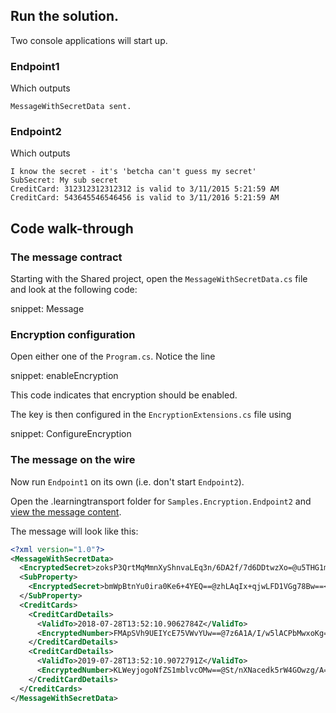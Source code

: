 
## Run the solution.

Two console applications will start up.


### Endpoint1

Which outputs

```
MessageWithSecretData sent.
```


### Endpoint2

Which outputs

```
I know the secret - it's 'betcha can't guess my secret'
SubSecret: My sub secret
CreditCard: 312312312312312 is valid to 3/11/2015 5:21:59 AM
CreditCard: 543645546546456 is valid to 3/11/2016 5:21:59 AM
```


## Code walk-through


### The message contract

Starting with the Shared project, open the `MessageWithSecretData.cs` file and look at the following code:

snippet: Message


### Encryption configuration

Open either one of the `Program.cs`. Notice the line

snippet: enableEncryption

This code indicates that encryption should be enabled.

The key is then configured in the `EncryptionExtensions.cs` file using

snippet: ConfigureEncryption


### The message on the wire

Now run `Endpoint1` on its own (i.e. don't start `Endpoint2`).

Open the .learningtransport folder for `Samples.Encryption.Endpoint2` and [view the message content](/transports/learning/viewing-messages.md).

The message will look like this:

```xml
<?xml version="1.0"?>
<MessageWithSecretData>
  <EncryptedSecret>zoksP3QrtMqMmnXyShnvaLEq3n/6DA2f/7d6DDtwzXo=@u5THG1mtftg6+QAEsRh21g==</EncryptedSecret>
  <SubProperty>
    <EncryptedSecret>bmWpBtnYu0ira0Ke6+4YEQ==@zhLAqIx+qjwLFD1VGg78Bw==</EncryptedSecret>
  </SubProperty>
  <CreditCards>
    <CreditCardDetails>
      <ValidTo>2018-07-28T13:52:10.9062784Z</ValidTo>
      <EncryptedNumber>FMApSVh9UEIYcE75VWvYUw==@7z6A1A/I/w5lACPbMwxoKg==</EncryptedNumber>
    </CreditCardDetails>
    <CreditCardDetails>
      <ValidTo>2019-07-28T13:52:10.9072791Z</ValidTo>
      <EncryptedNumber>KLWeyjogoNfZS1mblvcOMw==@St/nXNacedk5rW4GOwzg/A==</EncryptedNumber>
    </CreditCardDetails>
  </CreditCards>
</MessageWithSecretData>
```
